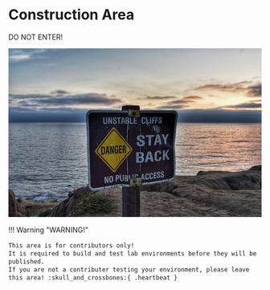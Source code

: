 # Construction Area

DO NOT ENTER!

![stay back](assets/img/pexels-danne-555709.jpg)

!!! Warning "WARNING!"

    This area is for contributors only!  
    It is required to build and test lab environments before they will be published.  
    If you are not a contributer testing your environment, please leave this area! :skull_and_crossbones:{ .heartbeat }
